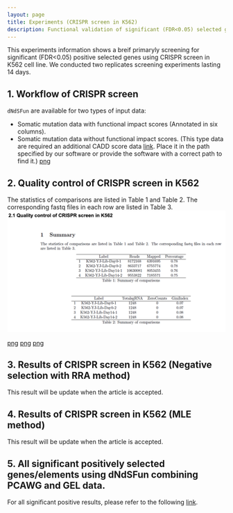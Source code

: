 ```yaml
---
layout: page
title: Experiments (CRISPR screen in K562)
description: Functional validation of significant (FDR<0.05) selected genes using CRISPR screen in K562
---
```

This experiments information shows a breif primaryly screening for significant (FDR<0.05) positive selected genes using CRISPR screen in K562 cell line. We conducted two replicates screening experiments lasting 14 days.


## 1. Workflow of CRISPR screen 
`dNdSFun` are available for two types of input data:
- Somatic mutation data with functional impact scores (Annotated in six columns).
- Somatic mutation data without functional impact scores. (This type data are required an additional CADD score data [link](https://jianyanglab.github.io/dNdSFun/documentation/03_data.html). Place it in the path specified by our software or provide the software with a correct path to find it.) 
[png](Workflow_of_CRISPR_screen.png)


## 2. Quality control of CRISPR screen in K562
The statistics of comparisons are listed in Table 1 and Table 2. The corresponding fastq files in each row are listed in Table 3.
![Example_Pie](Quality_Control_1.png)

[png](Quality_Control_1.png)
[png](Quality_Control_2.png)
[png](Quality_Control_3.png)


## 3. Results of CRISPR screen in K562 (Negative selection with RRA method)
This result will be update when the article is accepted.


## 4. Results of CRISPR screen in K562 (MLE method) 
This result will be update when the article is accepted.


## 5. All significant positively selected genes/elements using dNdSFun combining PCAWG and GEL data.
For all significant positive results, please refer to the following [link](https://jianyanglab.github.io/dNdSFun/documentation/06_dNdSFunDrivers.html).

